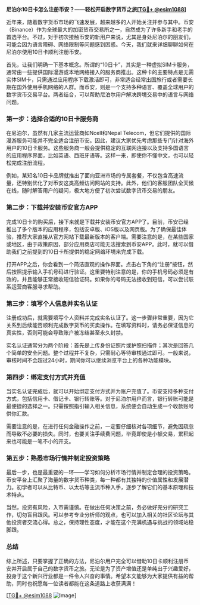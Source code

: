 **尼泊尔10日卡怎么注册币安？——轻松开启数字货币之旅[[TG💪+ @esim1088](https://t.me/s/esim1088)]**

近年来，随着数字货币市场的飞速发展，越来越多的人开始关注并参与其中。币安（Binance）作为全球最大的加密货币交易所之一，自然成为了许多新手和老手的首选平台。不过，对于初次接触币安的新用户来说，尤其是身处尼泊尔的朋友们，可能会因为语言障碍、网络限制等问题感到困惑。今天，我们就来详细聊聊如何在尼泊尔使用10日卡顺利注册币安。

首先，让我们明确一下基本概念。所谓的“10日卡”，其实是一种虚拟SIM卡服务，通常由一些提供国际漫游或本地网络接入的服务商推出。这种卡的主要特点是无需实体SIM卡，只需通过应用程序下载激活即可，非常适合经常出国旅行或者需要长期在国外使用手机网络的人群。而币安，则是一个支持多种语言、覆盖全球用户的数字货币交易平台。两者结合，可以帮助尼泊尔用户解决跨境交易中的语言与网络问题。

### **第一步：选择合适的10日卡服务商**

在尼泊尔，虽然有几家主流运营商如Ncell和Nepal Telecom，但它们提供的国际漫游服务可能并不完全适合注册币安。因此，建议大家优先考虑那些专门针对海外用户的10日卡服务。这些服务商一般会提供稳定的互联网连接以及支持多国语言的应用程序界面，比如英语、西班牙语等。这样一来，即使你不懂中文，也可以轻松完成注册流程。

例如，某知名10日卡品牌就推出了面向亚洲市场的专属套餐，不仅包含高速流量，还特别优化了对币安这类高频访问网站的支持。此外，他们的客服团队全天候在线，随时解答用户的疑问，极大地方便了初次尝试数字货币交易的朋友。

### **第二步：下载并安装币安官方APP**

完成10日卡的购买后，接下来就是下载并安装币安官方APP了。目前，币安已经推出了多个版本的应用程序，包括安卓版、iOS版以及网页版。为了确保最佳体验，推荐大家直接从官方网站下载最新版本的客户端。需要注意的是，在某些国家或地区，由于政策原因，部分应用商店可能无法搜索到币安APP。此时，就可以借助我们之前提到的10日卡所提供的稳定网络环境来完成下载。

打开APP之后，你会看到一个简洁直观的操作界面。点击右下角的“注册”按钮，然后按照提示输入手机号码进行验证。这里要特别注意的是，你的手机号码必须是有效的，并且能够正常接收短信验证码。如果你的号码无法接收到短信，可以尝试联系运营商客服寻求帮助。

### **第三步：填写个人信息并实名认证**

注册成功后，就需要填写个人资料并完成实名认证了。这一步骤非常重要，因为它关系到后续能否顺利完成数字货币的买卖操作。在填写资料时，请务必保证信息的真实性，否则可能会导致账户被冻结甚至永久封禁。

实名认证通常分为两个阶段：首先是上传身份证照片或护照扫描件；其次是回答几个简单的安全问题。整个过程并不复杂，只需耐心等待审核通过即可。一般来说，审核时间不会超过24小时，期间你可以继续浏览平台上的各种功能模块。

### **第四步：绑定支付方式并充值**

当实名认证完成后，就可以开始绑定支付方式并为账户充值了。币安支持多种支付方式，包括信用卡、借记卡、银行转账等。对于尼泊尔用户而言，银行转账可能是最便捷的选择之一。只需按照指引输入相关信息，系统便会自动生成一个收款账号供你汇款。

需要注意的是，在进行任何金融操作之前，一定要仔细核对各项细节，避免因疏忽而导致不必要的损失。同时，也要关注手续费问题，毕竟即使是小额交易，累积起来也可能是一笔不小的开支。

### **第五步：熟悉市场行情并制定投资策略**

最后一步，也是最重要的一环——学习如何分析市场行情并制定合理的投资策略。币安平台上汇聚了海量的数字货币种类，每一种都有其独特的价值属性和发展潜力。初学者可以从比特币、以太坊等主流币种入手，逐步了解它们的基本原理和技术特点。

当然，投资有风险，入市需谨慎。在做出任何决策之前，务必做好充分的研究工作，切勿盲目跟风。可以参考专业分析师的观点，也可以加入相关的社区论坛与其他投资者交流心得。总之，保持理性态度，才能在这个充满机遇与挑战的领域站稳脚跟。

### **总结**

综上所述，只要掌握了正确的方法，尼泊尔用户完全可以借助10日卡顺利注册币安并开启属于自己的数字货币之旅。无论是为了资产增值还是单纯出于兴趣爱好，投身于这个新兴行业都是一件令人兴奋的事情。希望本文能够为大家提供有益的帮助，同时也祝愿每一位读者都能在这条道路上收获满满！

[[TG💪+ @esim1088](https://t.me/s/esim1088) ![Image](https://i.postimg.cc/4NQfJmqS/Snipaste-2025-05-13-00-14-12.png)]